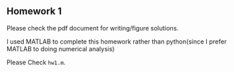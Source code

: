## Homework 1
Please check the pdf document for writing/figure solutions. 

I used MATLAB to complete this homework rather than python(since I prefer MATLAB to doing numerical analysis)

Please Check `hw1.m`.